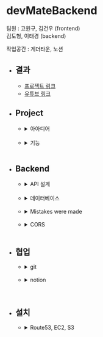 # devMateBackend

팀원 : 고원구, 김건우 (frontend)   
김도형, 이태경 (backend)   

작업공간 : 게더타운, 노션

* ## 결과
    * [프로젝트 링크](http://www.devmate.org/)
    * [유튜브 링크](https://www.youtube.com/watch?v=iSRJttPh7XU)
      <br>

* ## Project
    * <details>
      <summary>아아디어</summary>
      <br>

      향해99 2기 동기들의 숫자는 대략 130명,   
      하지만 이중에 20명도 알지 못하고 있어,   
      서로를 더 알기위해 만든 미니프로젝트입니다.   
      개발자를 뜻하는 'Dev"   
      동료를 뜻하는 "Mate"를 합쳐    
      프로젝트명 Dev-Mate로 정하였습니다.
      </details>
      <br>

    * <details>
      <summary>기능</summary>
      <br>
      
        * 회원가입/회원수정
        * 회원 이미지 S3 저장
        * 로그인/로그아웃   
          (SPRING SECURITY JSESSIONID)
        * 회원 조회  
        * 회원에게 좋아요/댓글 작성
        * 댓글 삭제

      </details>
      <br>

* ## Backend
    * <details>
      <summary>API 설계</summary>
        <br>
      
        /api
        * /user
            * method = POST
            * request = {username:"아이디",
              password:"비밀번호",
              name: "강호동",
              skill : "REACT",
              introduce : "안녕하세요!", image_url: "www.aws.s3.img.jpg"}
            * response = {res: true/false, msg: "회원가입이 성공하였습니다."}
            * 기능 = 회원가입
            
        * /user
          * method = GET
          * response = {res:true/false,
            msg: "회원이 조회되었습니다.",
            result: [ { id: user.id , name: user.name , skill: user.skill , introduce: user.introduce , image_url: user.image_url } , .... ]}
          * 기능 = 모든 회원을 조회합니다.

        * /user/{user_id}
          * method = GET
          * response = {res:true/false, msg: "단일 회원이 조회되었습니다.", result: {id: user.id , name: user.name , skill: user.skill , introduce: user.introduce , image_url: user.image_url, comments: [{author_id:author.id, content: comment.content, modified_at: localdatetime, created_at: localdatetime}, ... ] } }
          * 기능 = 단일 회원을 조회합니다.
            
        * /user?user_id={중복확인 아이디}
            * method = GET
            * request = ?user_id={중복확인 아이디}
            * response = {res=true/false, msg="아이디가 중복되었습니다."}
            * 기능 = 회원 가입 전 중복확인

        * /user/image
            * method = POST (multipartform / form)
            * request = {file : image}
            * response = {res=true/false, msg="이미지가 서버에 저장되었습니다.", image_url="www.aws.s3.img.jpg"}
            * 기능 = S3에 업로드된 이미지 저장, url 반환

        * /user/login
            * method = POST (form)
            * request = {username:아이디", password:"비밀번호"}
            * response = redirect "/"
            * 기능 = 스프링 부트 로그인
          
        * /comment?user_id={조회 유저}
          * method = GET
          * request = ?user_id={조회 유저}
          * response = {res: true/false, result:{author_id:comment.author_id, contents:comment.contents}
          * 기능 = 특정 유저의 모든 댓글 조회
          
        * /comment
          * method = POST
          * request = {contents: "댓글내용" ,
            user_id: "댓글이 달린사람의 id
            username: "댓글을 단 사람의 이름"}
          * response = {res: true/false, msg: "댓글이 작성되었습니다."}
          * 기능 = 댓글 작성

        * /comment/{comment_id}
          * method = DELETE
          * response = {res: true/false, msg: "삭제되었습니다."}
          * 기능 = 댓글 삭제

        * /comment
          * method = PATCH
          * request = {contents:"댓글내용"}
          * response = {res: true/false, msg: "수정되었습니다."}
          * 기능 = 댓글 수정

        * /likes
          * method = POST
          * request = {user_id: "좋아요가 달린사람 id"}
          * response = {res: true/false, msg: "좋아요가 작성되었습니다."}
          * 기능 = 좋아요 작성

        * /likes/{like_id}
          * method = DELETE
          * response = {res: true/false, msg: "좋아요가 삭제되었습니다."}
          * 기능 = 좋아요 삭제

    </details>
    <br>

    * <details>
      <summary>데이터베이스</summary>
        <br>

        * dev_mate
            * user
                * id = long
                * username = string
                * password = string
                * name = string
                * skill = enum(string)
                * introduce = string
                * image_url = sring
                * created_at = localDateTime
                * modified_at = localDateTime
            * comment
                * id = long
                * user_id = long
                * author_id = long
                * content = string
                * created_at = localDateTime
                * modified_at = localDateTime
            * likes
                * id = long
                * user_id = long
                * author_id = long
                * created_at = localDateTime
                * modified_at = localDateTime
    
    </details>
    <br>

    * <details>
      <summary>Mistakes were made</summary>  
      <br>
      
      다음은 저희 프로젝트의 데이터베이스를 fk와 pk로 간략화한 사진입니다.   
      
      ![](img/simplified_database.PNG)   
      
      논리적인 맥락에서는 이 관계는 성립할 수 있습니다.   
      저희의 서비스는 사람에게 댓글이나 좋아요를 하는 서비스입니다.   
      comment 는 작성자와 작성당한 사람이 동시에 필요합니다.    
      댓글을 쓴 사람과 댓글이 달린 사람입니다.   
         
      데이터베이스의 맥락에서도 이 관계는 성립할 수 있습니다.   
      2중 1:N 의 구조는 잘 알려져 있지 않지만 충분히 가능하다는 [stack overflow 문서입니다.](https://stackoverflow.com/questions/29356807/is-it-acceptable-to-have-2-one-to-many-relationships-between-2-tables)   
      실제 데이터베이스에 넣거나 받을 때에도 문제가 되지는 않았습니다.   
      
      다만 정말 큰 문제는 json 으로 받을 때의 recursion 에 있었습니다.   
      
      jackson recursion 에러가 발생하면    
      @jsonIgnore, @jsonIdentityInfo, @ jsonManagedReference 쓰면 되는거 야냐?   
      하실 수 있으시지만 그렇게 단순한 문제가 아니였습니다... ㅜㅜ   
      
      <br>
      
      예를 들어 댓글을 받는 경우   
      메인 페이지는   
      array[user] -> array[comment] -X> user    
      모든 유저들의 array -> 각각 유저들에게 작성된 comment array -X> 각각 comment 를 작성한 user     
      위에서 표현된 -X> 는 연결을 끊는다는 의미로   
      @jsonIgnore, @jsonIdentityInfo, @ jsonManagedReference 중 아무것이나 사용하셔도 됩니다.   
      
      메인 페이지의 경우 연결을 끊어낼 수 있습니다.   
      메인 페이지에서 받는 정보가 comment 의 갯수만 필요해서 array[comment] 만 있어도 되기 때문입니다.   
      
      ![](img/connection_comment_count.PNG)   
      메인에서 필요한 array[comment].length    
      
      <br>
      
      하지만 user 페이지의 경우 어떨까요?    
      
      ![](img/connection_comment.PNG)    
      댓글에는 user의 정보가 포함되어야 합니다.    
      
      유저 정보 -> 유저들에게 작성된 comment array -> 각각 comment 를 작성한 user 정보   
      의 연결관계가 정의되어야 합니다.   
      즉 user -> comment -> user 로 한번의 루프가 일어나야 한다는 것입니다.   
      그럼 user -> comment -> user -> comment -> user -> comment ... 지옥이 시작됩니다.   
      
      이는 @json annotation 들로는 해결할 수 없습니다.   
      뒤의 연결관계를 끊어내면, 앞의 연결관계가 끊어지게 됩니다.   
      즉   
      user -> comment -> user -X> comment 가 되면         
      user -X> comment -> user -X> comment 가 됩니다.    
      
      <br>
      
      따끈따끈 새로나온 @jsonView 로도 해결이 불가능합니다.      
      @jsonView 는 @controller 의 request 마다 어떤 결과는 표시하고 어떤 결과는 나타내지 않는 기능입니다.    
      
      메인과 상세페이지의 json 표시 결과를 다르게 하면 되지 않을까 생각 하였지만,    
      상세 페이지는 메인 페이지와 아무런 관계가 없는 독자적인 문제였습니다.   

      아무리 메인 페이지와 상세 페이지를 구별해도 결국은   
      user -> comment -> user -X> comment 문제가 된다는 의미입니다.   

      <br>
      
      생각해본 해결책    
      
      처음 생각해본 해결책은 jsonIdentityInfo 에 다중 결과를 반환하는 것이였습니다.   
      그러나 바로 다중 결과 반환이 불가능하다는 것을 알게 되었습니다. ㅋㅋㅋㅋ
      
      그 다음으로 생각해본 방법은   
      identityInfo 로 받은 user 의 아이디로 query 를 날려 결과에 반환하는 것이였습니다.   
      그러나 이 방법은 전혀 최적화되어 있지 않습니다.      
      댓글이 많은 회원의 경우 각 댓글을 단 사람의 정보를 database 에서 받아와야 합니다.   
      
      생각을 이어가던 중 제가 도달한 결론을 먼저 말씀드리면   
      1. post 테이블을 만든다.
      2. jpql 을 직접 작성한다.
        
      이 방법들은 전혀 전문가의 입에서 나오는 소리가 아닌,    
      초보자의 고찰일 뿐입니다. 이것을 정답으로는 생각해주지 마세요.      
      방법은 이것보다 훨씬 많을 것입니다.    
      
      우선 a는   
      
      ![](img/with_post_table.PNG)    
    
      post 라는 table 을 만들어 jackson recursion 을 피하는 방법입니다.    
    
      post 라는 table 이 생긴다면   
      메인페이지의 경우   
      
      array[post] -> array[comment] -> array[user] 가 됩니다.    
      
      상세페이지도 마찬가지로   
      
      post -> array[comment] -> array[user] 가 됩니다.   
      
      즉 post, comment, user 에서 json 이 끊어질 수 있어 문제가 해결됩니다.   
    
      다만 이 해결책에는 단점이 있습니다.   
      
      user 의 정보가 곧 post 의 정보에 해당되는 저희 프로젝트는,   
      user가 생성, 수정, 삭제 될때마다 post 도 따라서 생성, 수정, 삭제해야 한다는 것입니다.   
      물론, 삭제의 경우 cascade 를 사용할 수 있겠지만,   
      사용자의 세부정보까지 연동되야 하는 생성, 수정의 경우 낭비가 일어납니다.    
      그럼으로 전혀 최적화된 방법이라고 할 수 없습니다.   
      
      <br>
      
      그럼으로 생각한 b 는      
      @query 을 사용하는 방법입니다.   
      
      user join comment join user 로 3번까지만 join 정의를 해버리는 것입니다.    
      물론 이제 같은 user 의 테이블이 조인 되는 것이라서 column 이 중복될 것입니다.   
      user a, user b 로 a_username, b_username 으로 보통 sql 에서 해결할 수 있습니다.   
      이 프로젝트는 5일이라는 짧은 시간과 프런트가 어려워서 도움을 주러 가서 삽질할 시간이 부족해 아쉽게도 적용되어 있지 않습니다.   
      프로젝트가 끝나고 몇일 이후에 적는 readme 이지만 그럼에도 @query 를 한번 제대로 배워보고 싶은 생각이 물씬 드는 문제였습니다.      
      </details>
      <br>
      
    * <details>
      <summary>CORS</summary>  
      <br>

      Cors 는 시행착오를 많이 거쳤습니다.      
      stack overflow 에는 cors 를 해결하기 위한 수많은 spring code 들이 존재하지만 그 중에서 가장 
      단순하고 가장 효과적인 코드를 찾아야 했습니다.   
      
      찾고 사용했던 코드들   
      CORS FILTER   
      ```java
      // TODO : 해당 클래스의 내용을 readme 에 정리하고 삭제하기
      @Deprecated
      @Component
      @Order(Ordered.HIGHEST_PRECEDENCE)
      public class CORSFilter implements Filter { 
          @Autowired
          private DomainConfig domainConfig;
      
          @Override
          public void doFilter(ServletRequest req, ServletResponse res, FilterChain chain) throws IOException, ServletException {
              HttpServletResponse response = (HttpServletResponse) res;
              HttpServletRequest request = (HttpServletRequest) req;
      
              // header 를 필요에 맞게 변경할 수 있습니다.
              response.setHeader("Access-Control-Allow-Credentials", "true");
              response.setHeader("Access-Control-Allow-Origin", "http://localhost:3000");
              response.setHeader("Access-Control-Allow-Methods", "GET, POST, PATCH, GET, DELETE");
              response.setHeader("Access-Control-Max-Age", "3600");
              response.setHeader("Access-Control-Allow-Headers", "content-type");
      
              if ("OPTIONS".equalsIgnoreCase(request.getMethod())) {
                  response.setStatus(HttpServletResponse.SC_OK);
              } else {
                  chain.doFilter(req, res);
              }
          }
      
          @Override
          public void init(FilterConfig filterConfig) {
          }
      
          @Override
          public void destroy() {
          }
      }
      ```   
      위 코드는 강제적으로 controller 의 모든 header 에 cors 허용을 붙입니다.   
      
      이 코드베이스는 별로 추천드리지 않습니다.   
      우선 저기 위의 @Order(Ordered.HIGHEST_PRECEDENCE) 가 보이실 겁니다.   
      이는 강제성을 가지는 것과 같은 효과가 있습니다.   
      @Order(Ordered.HIGHEST_PRECEDENCE) 없이는 작동하지 않습니다.   
      그럼으로 스프링의 코드베이스를 조작하는 것과 같은 의미를 가집니다.   
      
      Spring 은 웹 api 를 만들기 위한 template 입니다.    
      Template 은 사용하는 것이지 뜯어 고치는 것이 아닙니다.    
      
      이러한 방법을 사용하지 말고 spring 에서 의도한 방법을 찾아보는 것이 좋을 것 같았습니다.   

      `@CrossOrigin(origins = {"devmate.org"}, allowCredentials = "true")`   
      다음과 같은 @CrossOrigins 를 controller class 앞에 사용해주신다면 훨씬 더 깔끔하고 
      스프링에서 의도된 도구를 사용한다고 생각되어 @CrossOrigin 으로 변경하였습니다.   
      
      다만 security 는 또 다른 문제였습니다.   
      ```java
      @Configuration
      @EnableWebSecurity // 스프링 Security 지원을 가능하게 함
      @EnableGlobalMethodSecurity(securedEnabled = true)
      public class WebSecurityConfig extends WebSecurityConfigurerAdapter {
      @Autowired
      private DomainConfig domainConfig;
      
          @Bean
          public BCryptPasswordEncoder encodePassword() {
              return new BCryptPasswordEncoder();
          }
      
          @Bean
          @Override
          public AuthenticationManager authenticationManagerBean() throws Exception {
              return super.authenticationManagerBean();
          }
      
          @Override
          protected void configure(HttpSecurity http) throws Exception {
              http.csrf().disable();
              http.headers().frameOptions().disable();
              
              @Depricated
              // TODO : 깃헙 readme 에 남기고 삭제하기 (security cors 설정법)
                http.cors().configurationSource(request -> {
                        var cors = new CorsConfiguration();
                        cors.setAllowedOrigins(Arrays.asList(domainConfig.getFullName()));
                        cors.setAllowedMethods(Arrays.asList("POST", "GET", "PUT", "DELETE", "PATCH", "OPTIONS"));
                        cors.setAllowedHeaders(Collections.singletonList("*"));
                        cors.setAllowCredentials(true);
                        return cors;
                });
      
              http.authorizeRequests()
                      // image 폴더를 login 없이 허용
                      .antMatchers("/images/**").permitAll()
                      // css 폴더를 login 없이 허용
                      .antMatchers("/css/**").permitAll()
                      .antMatchers("/user/**").permitAll()
                      .antMatchers("/h2-console/**").permitAll()
                      .antMatchers("/api/**").permitAll() // api테스트를 위해 열어두었습니다 배포시 주석처리해주세요
                      // 그 외 모든 요청은 인증과정 필요
                      .anyRequest().authenticated()
                      .and()
                      .formLogin()
                      //.loginPage(domainConfig.getFullName()+ "/login")
                      .loginProcessingUrl("/api/user/login")
                      // https://stackoverflow.com/questions/60826884/jwt-served-via-httponly-cookie-with-someway-to-find-out-is-logged-in
                      .defaultSuccessUrl(domainConfig.getFullName()+"/")
                      .failureUrl(domainConfig.getFullName() + "/login/?res=false")
                      .permitAll()
                      .and()
                      .logout()
                      .logoutUrl(domainConfig.getFullName()+"/redirect/logout")
                      .permitAll()
                      .and()
                      .exceptionHandling()
                      .accessDeniedPage("/user/forbidden");
          }
      }
      ```
      
      위 방법에서 `@Depricated` 된 `http.cors().configurationSource()` 이후의 cors 설정 부분이 security 의 요청들에 cors header
      를 달아주는 역활을 합니다.   

      `http.authorizeRequests()` 같이 `http.cors()` 를 만든 것으로 보아 spring 에서 의도한 방법에도 맞고 잘 되는 것 같이 보였습니다.      
      
      하지만 한가지 큰 문제점이 얼마 지나지 않아 나타났습니다.   
      
      Security 는 다른 도메인에 쿠키를 저장할 수 없습니다.
      
      이게 무슨 예기냐 하면   
      localhost:8080 에서    
      localhost:3000 에 jsessionid 를 지정할 수 없습니다.   
      
      자세한 [stack overflow 링크](https://stackoverflow.com/questions/6761415/how-to-set-a-cookie-for-another-domain) 는 여기에 올려드립니다.   
      그래서 제시된 해결책들을 읽던 와중에    
      
      a.devmate.org 에서 b.devmae.org 의 쿠키를 변동할 수 있다는 예기가 있었습니다.    
      spring 의 경우 이를 해결하는 방법은 application.properties 에서   
      `server.servlet.session.cookie.domain=devmate.org` 를 추가하는 것입니다.      
      servlet 은 spring 의 내부에서 사용되는 프레임워크입니다.   
      이 코드를 추가하시면 이제 security 에서 subDomian 에 쿠키를 변동할 수 있게 됩니다.   
      
      security 는 쿠키를 변동할 때마다 `Set-Cookie: JSESSIONID=value;` 를 주는데,   
      여기에  `domain=devmate.org` 가 붙으면 subdomain 에서도 접근이 가능한 쿠키로 변동됩니다.   
      header 가 `Set-Cookie: JSESSIONID=value; domain=devmate.org` 로 변경되는 겁니다.    
      이 역활을 `server.servlet.session.cookie.domain=devmate.org` 가 해주는 것이구요.   
      
      여기까지 다 끝난 이후에는 route53 를 이용하여 api.devmate.org 와 www.devmate.org 를 지정해주시면 됩니다.   
      
      이렇게 되면 위의 `http.cors()` 지정 또한 필요가 없어집니다.   
      <br>
      
      </details>
      <br>


* ## 협업
    * <details>
      <summary>git</summary>
      <br>
      
      백엔드는 브랜치를 아직 사용하지 않고 commit merge 만 조심하며 작성하였습니다.       
      원구님의 경우 front 에서 브랜치를 사용하셨습니다.
      </details>
      <br>

    * <details>
      <summary>notion</summary>
      <br>
      
      [Link](https://www.notion.so/21-3b3e8608d943459a93a9652418efd1b6)
      </details>

<br>

* ## 설치
    * <details>
      <summary>Route53, EC2, S3</summary>
      <br>
        
      </details>
